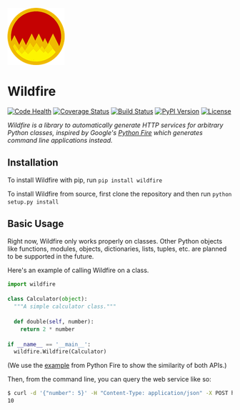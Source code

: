 ![wildfire logo](logo.png)

# Wildfire

[![Code Health](https://landscape.io/github/floscha/wildfire/master/landscape.svg?style=flat)](https://landscape.io/github/floscha/wildfire/master)
[![Coverage Status](https://coveralls.io/repos/github/floscha/wildfire/badge.svg?branch=master)](https://coveralls.io/github/floscha/wildfire?branch=master)
[![Build Status](https://travis-ci.org/floscha/wildfire.svg?branch=master)](https://travis-ci.org/floscha/wildfire)
[![PyPI Version](https://img.shields.io/pypi/v/wildfire.svg)](https://pypi.python.org/pypi/wildfire)
[![License](https://img.shields.io/badge/License-Apache%202.0-blue.svg)](https://opensource.org/licenses/Apache-2.0)

*Wildfire is a library to automatically generate HTTP services for arbitrary Python classes, inspired by Google's [Python Fire](https://opensource.google.com/projects/python-fire) which generates command line applications instead.*


## Installation

To install Wildfire with pip, run `pip install wildfire`

To install Wildfire from source, first clone the repository and then run `python setup.py install`


## Basic Usage

Right now, Wildfire only works properly on classes.
Other Python objects like functions, modules, objects, dictionaries, lists, tuples, etc. are planned to be supported in the future.

Here's an example of calling Wildfire on a class.

```python
import wildfire

class Calculator(object):
  """A simple calculator class."""

  def double(self, number):
    return 2 * number

if __name__ == '__main__':
  wildfire.Wildfire(Calculator)
```
(We use the [example](https://github.com/google/python-fire#basic-usage) from Python Fire to show the similarity of both APIs.)

Then, from the command line, you can query the web service like so:

```bash
$ curl -d '{"number": 5}' -H "Content-Type: application/json" -X POST http://localhost:5000/double
10
```
